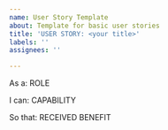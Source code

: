 ```yaml
---
name: User Story Template
about: Template for basic user stories
title: 'USER STORY: <your title>'
labels: ''
assignees: ''

---
```


As a: ROLE

I can: CAPABILITY

So that: RECEIVED BENEFIT
